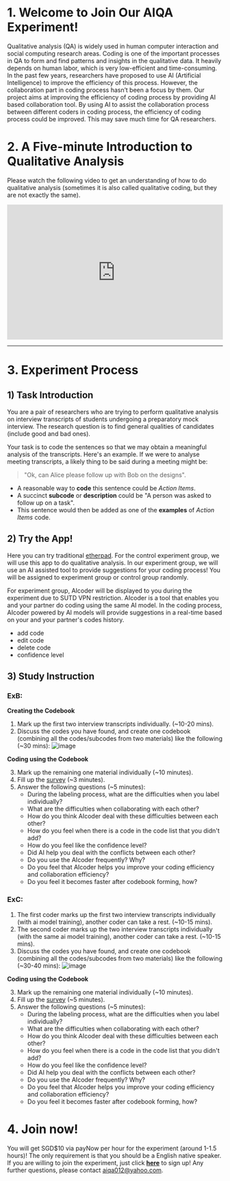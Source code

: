 # 1. Welcome to Join Our AIQA Experiment!

Qualitative analysis (QA) is widely used in human computer interaction and social computing research areas. Coding is one of the important processes in QA to form and find patterns and insights in the qualitative data. It heavily depends on human labor, which is very low-efficient and time-consuming. In the past few years, researchers have proposed to use AI (Artificial Intelligence) to improve the efficiency of this process. However, the collaboration part in coding process hasn’t been a focus by them. Our project aims at improving the efficiency of coding process by providing AI based collaboration tool. By using AI to assist the collaboration process between different coders in coding process, the efficiency of coding process could be improved. This may save much time for QA researchers.

# 2. A Five-minute Introduction to Qualitative Analysis

Please watch the following video to get an understanding of how to do qualitative analysis (sometimes it is also called qualitative coding, but they are not exactly the same).

<div style="padding:62.5% 0 0 0;position:relative;"><iframe src="https://player.vimeo.com/video/651816055?h=704550dd3e&amp;badge=0&amp;autopause=0&amp;player_id=0&amp;app_id=58479" frameborder="0" allow="autoplay; fullscreen; picture-in-picture" allowfullscreen style="position:absolute;top:0;left:0;width:100%;height:100%;" title="Tutorial"></iframe></div><script src="https://player.vimeo.com/api/player.js"></script>

-------------

# 3. Experiment Process

## 1) Task Introduction

You are a pair of researchers who are trying to perform qualitative analysis on interview transcripts of students undergoing a preparatory mock interview. The research question is to find general qualities of candidates (include good and bad ones). 

Your task is to code the sentences so that we may obtain a meaningful analysis of the transcripts. Here's an example. If we were to analyse meeting transcripts, a likely thing to be said during a meeting might be:

> "Ok, can Alice please follow up with Bob on the designs".

- A reasonable way to **code** this sentence could be *Action Items*.
- A succinct **subcode** or **description** could be "A person was asked to follow up on a task".
- This sentence would then be added as one of the **examples** of *Action Items* code.

## 2) Try the App!

Here you can try traditional [etherpad](https://rich.etherpad.com/). For the control experiment group, we will use this app to do qualitative analysis. In our experiment group, we will use an AI assisted tool to provide suggestions for your coding process! You will be assigned to experiment group or control group randomly.

For experiment group, AIcoder will be displayed to you during the experiment due to SUTD VPN restriction. AIcoder is a tool that enables you and your partner do coding using the same AI model. In the coding process, AIcoder powered by AI models will provide suggestions in a real-time based on your and your partner's codes history. 
- add code
- edit code
- delete code
- confidence level

## 3) Study Instruction

### ExB:
**Creating the Codebook**

1. Mark up the first two interview transcripts individually. (~10-20 mins).
2. Discuss the codes you have found, and create one codebook (combining all the codes/subcodes from two materials) like the following (~30 mins):
![image](https://user-images.githubusercontent.com/95164001/144158823-2217a1a1-e058-4f62-8d1d-ba5bcafd947e.png)


**Coding using the Codebook**

3. Mark up the remaining one material individually (~10 minutes).
4. Fill up the [survey](https://docs.google.com/forms/d/1E5ng5UotxJM_UkwdRDILn7qNA8xvFCCUnl_8dpaiVPk/edit) (~3 minutes).
5. Answer the following questions (~5 minutes):
   - During the labeling process, what are the difficulties when you label individually? 
   - What are the difficulties when collaborating with each other?
   - How do you think AIcoder deal with these difficulties between each other?
   - How do you feel when there is a code in the code list that you didn't add?
   - How do you feel like the confidence level?
   - Did AI help you deal with the conflicts between each other?
   - Do you use the AIcoder frequently? Why?
   - Do you feel that AIcoder helps you improve your coding efficiency and collaboration efficiency?
   - Do you feel it becomes faster after codebook forming, how?

### ExC:
1. The first coder marks up the first two interview transcripts individually (with ai model training), another coder can take a rest. (~10-15 mins).
2. The second coder marks up the two interview transcripts individually (with the same ai model training), another coder can take a rest. (~10-15 mins).
3. Discuss the codes you have found, and create one codebook (combining all the codes/subcodes from two materials) like the following (~30-40 mins):
![image](https://user-images.githubusercontent.com/95164001/144158823-2217a1a1-e058-4f62-8d1d-ba5bcafd947e.png)

**Coding using the Codebook**

3. Mark up the remaining one material individually (~10 minutes).
4. Fill up the [survey](https://docs.google.com/forms/d/1E5ng5UotxJM_UkwdRDILn7qNA8xvFCCUnl_8dpaiVPk/edit) (~5 minutes).
5. Answer the following questions (~5 minutes):
   - During the labeling process, what are the difficulties when you label individually? 
   - What are the difficulties when collaborating with each other?
   - How do you think AIcoder deal with these difficulties between each other?
   - How do you feel when there is a code in the code list that you didn't add?
   - How do you feel like the confidence level?
   - Did AI help you deal with the conflicts between each other?
   - Do you use the AIcoder frequently? Why?
   - Do you feel that AIcoder helps you improve your coding efficiency and collaboration efficiency?
   - Do you feel it becomes faster after codebook forming, how?

# 4. Join now!
You will get SGD$10 via payNow per hour for the experiment (around 1-1.5 hours)! The only requirement is that you should be a English native speaker. If you are willing to join the experiment, just click **[here](https://docs.google.com/forms/d/e/1FAIpQLSejhnd17AzvUR8jK-P-lDZAtLihYj_vWbGpeZez52gz2Ew2GQ/viewform?usp=sf_link)** to sign up! Any further questions, please contact aiqa012@yahoo.com.
